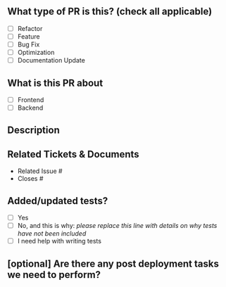 ## What type of PR is this? (check all applicable)

- [ ] Refactor
- [ ] Feature
- [ ] Bug Fix
- [ ] Optimization
- [ ] Documentation Update

## What is this PR about
- [ ] Frontend
- [ ] Backend

## Description

## Related Tickets & Documents

- Related Issue #
- Closes #

## Added/updated tests?

- [ ] Yes
- [ ] No, and this is why: _please replace this line with details on why tests
      have not been included_
- [ ] I need help with writing tests

## [optional] Are there any post deployment tasks we need to perform?
